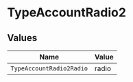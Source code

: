 # TypeAccountRadio2


## Values

| Name                     | Value                    |
| ------------------------ | ------------------------ |
| `TypeAccountRadio2Radio` | radio                    |